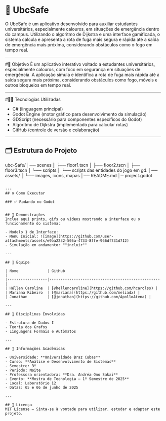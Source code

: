 # 🚀 UbcSafe
O UbcSafe é um aplicativo desenvolvido para auxiliar estudantes universitários, especialmente calouros, em situações de emergência dentro do campus. Utilizando o algoritmo de Dijkstra e uma interface gamificada, o sistema calcula e apresenta a rota de fuga mais segura e rápida até a saída de emergência mais próxima, considerando obstáculos como o fogo em tempo real.

---

#🎯 Objetivo
É um aplicativo interativo voltado a estudantes universitários, especialmente calouros, com foco em segurança em situações de emergência. A aplicação simula e identifica a rota de fuga mais rápida até a saída segura mais próxima, considerando obstáculos como fogo, móveis e outros bloqueios em tempo real.

---

#👨‍💻 Tecnologias Utilizadas

- C# (linguagem principal)
- Godot Engine (motor gráfico para desenvolvimento da simulação)
- GDScript (necessário para componentes específicos do Godot)
- Algoritmo de Dijkstra (implementado para calcular rotas)
- GitHub (controle de versão e colaboração)

---

## 🗂️ Estrutura do Projeto

ubc-Safe/
│── scenes
│  	├── floor1.tscn
│  	├── floor2.tscn
│ 	├── floor3.tscn
│  	└── scripts
│		└── scripts das entidades do jogo em gd.
│── assets/
│   └── images, icons, mapas
│── README.md
│─ project.godot
```

---
## ⚙️ Como Executar

### ✅ Rodando no Godot


## 📸 Demonstrações
Inclua aqui prints, gifs ou vídeos mostrando a interface ou o funcionamento do sistema:

- Modelo 1 de Interface:
- Menu Inicial: ![image](https://github.com/user-attachments/assets/e9ba2232-505a-4733-8ffe-966df731d712)
- Simulação em andamento: ""incluir""

---

## 👥 Equipe

| Nome             | GitHub                                           |
|------------------|--------------------------------------------------|
| Héllen Caroline  | [@hellencaroline](https://github.com/hcarolss) |
| Mariana Ribeiro  | [@mariana](https://github.com/meliadx) |
| Jonathan         | [@jonathan](https://github.com/ApolloAtena) |

---

## 🧠 Disciplinas Envolvidas

- Estrutura de Dados I
- Teoria dos Grafos
- Linguagens Formais e Autômatos

---

## 🏫 Informações Acadêmicas

- Universidade: **Universidade Braz Cubas**
- Curso: **Análise e Desenvolvimento de Sistemas**
- Semestre: 3º
- Período: Noite
- Professora orientadora: **Dra. Andréa Ono Sakai**
- Evento: **Mostra de Tecnologia – 1º Semestre de 2025**
- Local: Laboratório 12
- Datas: 05 e 06 de junho de 2025

---

## 📄 Licença
MIT License — Sinta-se à vontade para utilizar, estudar e adaptar este projeto.

